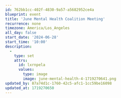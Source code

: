 ```yaml
---
id: 762bb1cc-402f-4830-9a57-a5682952ce4a
blueprint: event
title: 'June Mental Health Coalition Meeting'
recurrence: none
timezone: America/Los_Angeles
all_day: false
start_date: '2024-06-28'
start_time: '10:00'
description:
  -
    type: set
    attrs:
      id: lxrnpela
      values:
        type: image
        image: june-mental-health-4-1719270641.png
updated_by: 87a74d1c-1760-42c5-afc1-1cc59be16098
updated_at: 1719270650
---
```


